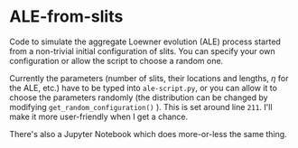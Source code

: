 # ALE-from-slits
Code to simulate the aggregate Loewner evolution (ALE) process started from a non-trivial initial configuration of slits. You can specify your own configuration or allow the script to choose a random one.

Currently the parameters (number of slits, their locations and lengths, $\eta$ for the ALE, etc.) have to be typed into `ale-script.py`, or you can allow it to choose the parameters randomly (the distribution can be changed by modifying `get_random_configuration()` ). This is set around line `211`.
I'll make it more user-friendly when I get a chance.

There's also a Jupyter Notebook which does more-or-less the same thing.
